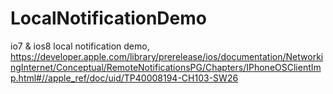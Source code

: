 # LocalNotificationDemo
io7 &amp; ios8 local notification demo, https://developer.apple.com/library/prerelease/ios/documentation/NetworkingInternet/Conceptual/RemoteNotificationsPG/Chapters/IPhoneOSClientImp.html#//apple_ref/doc/uid/TP40008194-CH103-SW26
